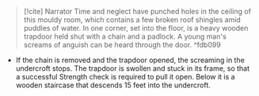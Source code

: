 > [!cite] Narrator
> Time and neglect have punched holes in the ceiling of this mouldy room, which contains a few broken roof shingles amid puddles of water. In one corner, set into the floor, is a heavy wooden trapdoor held shut with a chain and a padlock. A young man's screams of anguish can be heard through the door. ^fdb099

- If the chain is removed and the trapdoor opened, the screaming in the undercroft stops. The trapdoor is swollen and stuck in its frame, so that a successful Strength check is required to pull it open. Below it is a wooden staircase that descends 15 feet into the undercroft.